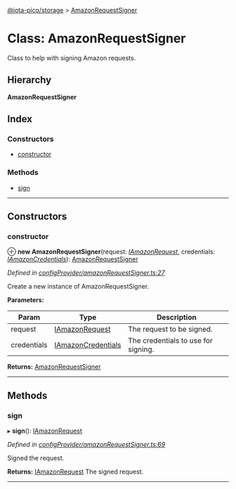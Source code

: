 [@iota-pico/storage](../README.md) > [AmazonRequestSigner](../classes/amazonrequestsigner.md)

# Class: AmazonRequestSigner

Class to help with signing Amazon requests.

## Hierarchy

**AmazonRequestSigner**

## Index

### Constructors

* [constructor](amazonrequestsigner.md#constructor)

### Methods

* [sign](amazonrequestsigner.md#sign)

---

## Constructors

<a id="constructor"></a>

###  constructor

⊕ **new AmazonRequestSigner**(request: *[IAmazonRequest](../interfaces/iamazonrequest.md)*, credentials: *[IAmazonCredentials](../interfaces/iamazoncredentials.md)*): [AmazonRequestSigner](amazonrequestsigner.md)

*Defined in [configProvider/amazonRequestSigner.ts:27](https://github.com/iota-pico/storage/blob/893ad8d/src/configProvider/amazonRequestSigner.ts#L27)*

Create a new instance of AmazonRequestSigner.

**Parameters:**

| Param | Type | Description |
| ------ | ------ | ------ |
| request | [IAmazonRequest](../interfaces/iamazonrequest.md) |  The request to be signed. |
| credentials | [IAmazonCredentials](../interfaces/iamazoncredentials.md) |  The credentials to use for signing. |

**Returns:** [AmazonRequestSigner](amazonrequestsigner.md)

___

## Methods

<a id="sign"></a>

###  sign

▸ **sign**(): [IAmazonRequest](../interfaces/iamazonrequest.md)

*Defined in [configProvider/amazonRequestSigner.ts:69](https://github.com/iota-pico/storage/blob/893ad8d/src/configProvider/amazonRequestSigner.ts#L69)*

Signed the request.

**Returns:** [IAmazonRequest](../interfaces/iamazonrequest.md)
The signed request.

___

